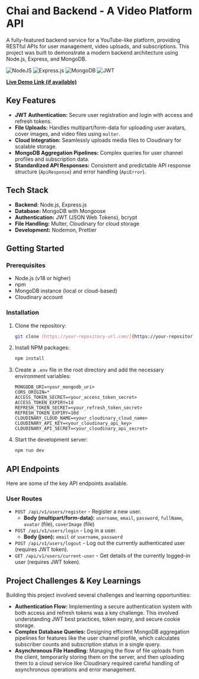 # Chai and Backend - A Video Platform API

A fully-featured backend service for a YouTube-like platform, providing RESTful APIs for user management, video uploads, and subscriptions. This project was built to demonstrate a modern backend architecture using Node.js, Express, and MongoDB.

![NodeJS](https://img.shields.io/badge/Node.js-18.x-green.svg) ![Express.js](https://img.shields.io/badge/Express.js-4.x-blue.svg) ![MongoDB](https://img.shields.io/badge/MongoDB-6.x-green.svg) ![JWT](https://img.shields.io/badge/Auth-JWT-orange.svg)

**[Live Demo Link (if available)](http://your-live-api-link.com)**

## Key Features

* **JWT Authentication:** Secure user registration and login with access and refresh tokens.
* **File Uploads:** Handles multipart/form-data for uploading user avatars, cover images, and video files using `multer`.
* **Cloud Integration:** Seamlessly uploads media files to Cloudinary for scalable storage.
* **MongoDB Aggregation Pipelines:** Complex queries for user channel profiles and subscription data.
* **Standardized API Responses:** Consistent and predictable API response structure (`ApiResponse`) and error handling (`ApiError`).

## Tech Stack

* **Backend:** Node.js, Express.js
* **Database:** MongoDB with Mongoose
* **Authentication:** JWT (JSON Web Tokens), bcrypt
* **File Handling:** Multer, Cloudinary for cloud storage
* **Development:** Nodemon, Prettier

## Getting Started

### Prerequisites

* Node.js (v18 or higher)
* npm
* MongoDB instance (local or cloud-based)
* Cloudinary account

### Installation

1.  Clone the repository:
    ```bash
    git clone [https://your-repository-url.com/](https://your-repository-url.com/)
    ```
2.  Install NPM packages:
    ```bash
    npm install
    ```
3.  Create a `.env` file in the root directory and add the necessary environment variables:
    ```env
    MONGODB_URI=<your_mongodb_uri>
    CORS_ORIGIN=*
    ACCESS_TOKEN_SECRET=<your_access_token_secret>
    ACCESS_TOKEN_EXPIRY=1d
    REFRESH_TOKEN_SECRET=<your_refresh_token_secret>
    REFRESH_TOKEN_EXPIRY=10d
    CLOUDINARY_CLOUD_NAME=<your_cloudinary_cloud_name>
    CLOUDINARY_API_KEY=<your_cloudinary_api_key>
    CLOUDINARY_API_SECRET=<your_cloudinary_api_secret>
    ```
4.  Start the development server:
    ```bash
    npm run dev
    ```

## API Endpoints

Here are some of the key API endpoints available.

### User Routes

* `POST /api/v1/users/register` - Register a new user.
    * **Body (multipart/form-data):** `username`, `email`, `password`, `fullName`, `avatar` (file), `coverImage` (file)
* `POST /api/v1/users/login` - Log in a user.
    * **Body (json):** `email` or `username`, `password`
* `POST /api/v1/users/logout` - Log out the currently authenticated user (requires JWT token).
* `GET /api/v1/users/current-user` - Get details of the currently logged-in user (requires JWT token).

## Project Challenges & Key Learnings

Building this project involved several challenges and learning opportunities:

* **Authentication Flow:** Implementing a secure authentication system with both access and refresh tokens was a key challenge. This involved understanding JWT best practices, token expiry, and secure cookie storage.
* **Complex Database Queries:** Designing efficient MongoDB aggregation pipelines for features like the user channel profile, which calculates subscriber counts and subscription status in a single query.
* **Asynchronous File Handling:** Managing the flow of file uploads from the client, temporarily storing them on the server, and then uploading them to a cloud service like Cloudinary required careful handling of asynchronous operations and error management.
